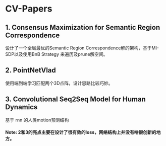 # CV-Papers

## 1. Consensus Maximization for Semantic Region Correspondence

设计了一个全局最优的Semantic Region Correspondence解的架构，基于MI-SDP以及使用BnB Strategy 来遍历及prune解空间。

## 2. PointNetVlad

使用端到端学习匹配两个3D点阵，设计思路比较巧妙。


## 3. Convolutional Seq2Seq Model for Human Dynamics

基于 rnn 的人类motion预测结构


#### Note: 2和3的亮点主要在设计了很有效的loss，网络结构上并没有啥很创新的地方。

